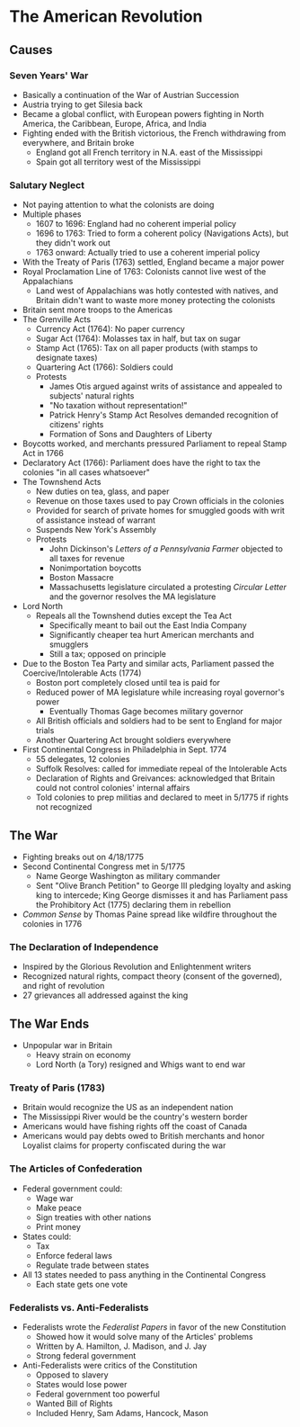 # The American Revolution
## Causes
### Seven Years' War
* Basically a continuation of the War of Austrian Succession
* Austria trying to get Silesia back
* Became a global conflict, with European powers fighting in North America, the Caribbean, Europe, Africa, and India
* Fighting ended with the British victorious, the French withdrawing from everywhere, and Britain broke
  * England got all French territory in N.A. east of the Mississippi
  * Spain got all territory west of the Mississippi
### Salutary Neglect
* Not paying attention to what the colonists are doing
* Multiple phases
  * 1607 to 1696: England had no coherent imperial policy
  * 1696 to 1763: Tried to form a coherent policy (Navigations Acts), but they didn't work out
  * 1763 onward: Actually tried to use a coherent imperial policy
* With the Treaty of Paris (1763) settled, England became a major power
* Royal Proclamation Line of 1763: Colonists cannot live west of the Appalachians
  * Land west of Appalachians was hotly contested with natives, and Britain didn't want to waste more money protecting the colonists
* Britain sent more troops to the Americas
* The Grenville Acts
  * Currency Act (1764): No paper currency
  * Sugar Act (1764): Molasses tax in half, but tax on sugar
  * Stamp Act (1765): Tax on all paper products (with stamps to designate taxes)
  * Quartering Act (1766): Soldiers could 
  * Protests
    * James Otis argued against writs of assistance and appealed to subjects' natural rights
    * "No taxation without representation!"
    * Patrick Henry's Stamp Act Resolves demanded recognition of citizens' rights
    * Formation of Sons and Daughters of Liberty
* Boycotts worked, and merchants pressured Parliament to repeal Stamp Act in 1766
* Declaratory Act (1766): Parliament does have the right to tax the colonies "in all cases whatsoever"
* The Townshend Acts
  * New duties on tea, glass, and paper
  * Revenue on those taxes used to pay Crown officials in the colonies
  * Provided for search of private homes for smuggled goods with writ of assistance instead of warrant
  * Suspends New York's Assembly
  * Protests
    * John Dickinson's *Letters of a Pennsylvania Farmer* objected to all taxes for revenue
    * Nonimportation boycotts
    * Boston Massacre
    * Massachusetts legislature circulated a protesting *Circular Letter* and the governor resolves the MA legislature
* Lord North
  * Repeals all the Townshend duties except the Tea Act
    * Specifically meant to bail out the East India Company
    * Significantly cheaper tea hurt American merchants and smugglers
    * Still a tax; opposed on principle
* Due to the Boston Tea Party and similar acts, Parliament passed the Coercive/Intolerable Acts (1774)
  * Boston port completely closed until tea is paid for
  * Reduced power of MA legislature while increasing royal governor's power
    * Eventually Thomas Gage becomes military governor
  * All British officials and soldiers had to be sent to England for major trials
  * Another Quartering Act brought soldiers everywhere
* First Continental Congress in Philadelphia in Sept. 1774
  * 55 delegates, 12 colonies
  * Suffolk Resolves: called for immediate repeal of the Intolerable Acts
  * Declaration of Rights and Greivances: acknowledged that Britain could not control colonies' internal affairs
  * Told colonies to prep militias and declared to meet in 5/1775 if rights not recognized
## The War
* Fighting breaks out on 4/18/1775
* Second Continental Congress met in 5/1775
  * Name George Washington as military commander
  * Sent "Olive Branch Petition" to George III pledging loyalty and asking king to intercede; King George dismisses it and has Parliament pass the Prohibitory Act (1775) declaring them in rebellion
* *Common Sense* by Thomas Paine spread like wildfire throughout the colonies in 1776
### The Declaration of Independence
* Inspired by the Glorious Revolution and Enlightenment writers
* Recognized natural rights, compact theory (consent of the governed), and right of revolution
* 27 grievances all addressed against the king
## The War Ends
* Unpopular war in Britain
  * Heavy strain on economy
  * Lord North (a Tory) resigned and Whigs want to end war
### Treaty of Paris (1783)
* Britain would recognize the US as an independent nation
* The Mississippi River would be the country's western border
* Americans would have fishing rights off the coast of Canada
* Americans would pay debts owed to British merchants and honor Loyalist claims for property confiscated during the war
### The Articles of Confederation
* Federal government could:
  * Wage war
  * Make peace
  * Sign treaties with other nations
  * Print money
* States could:
  * Tax
  * Enforce federal laws
  * Regulate trade between states
* All 13 states needed to pass anything in the Continental Congress
  * Each state gets one vote
### Federalists vs. Anti-Federalists
* Federalists wrote the *Federalist Papers* in favor of the new Constitution
  * Showed how it would solve many of the Articles' problems
  * Written by A. Hamilton, J. Madison, and J. Jay
  * Strong federal government
* Anti-Federalists were critics of the Constitution
  * Opposed to slavery
  * States would lose power
  * Federal government too powerful
  * Wanted Bill of Rights
  * Included Henry, Sam Adams, Hancock, Mason
